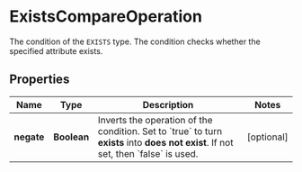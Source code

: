 

# ExistsCompareOperation

The condition of the `EXISTS` type.   The condition checks whether the specified attribute exists.

## Properties

| Name | Type | Description | Notes |
|------------ | ------------- | ------------- | -------------|
|**negate** | **Boolean** | Inverts the operation of the condition. Set to &#x60;true&#x60; to turn **exists** into **does not exist**.    If not set, then &#x60;false&#x60; is used. |  [optional] |




